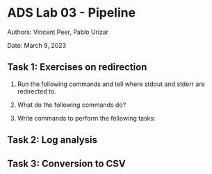 # ADS Lab 03 - Pipeline

Authors: Vincent Peer, Pablo Urizar

Date: March 9, 2023

## Task 1: Exercises on redirection
1. Run the following commands and tell where stdout and stderr are redirected to.

2. What do the following commands do?

3. Write commands to perform the following tasks:

## Task 2: Log analysis


## Task 3: Conversion to CSV
